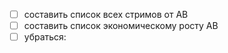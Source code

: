 - [ ] составить список всех стримов от АВ
- [ ] составить список экономическому росту  АВ
- [ ] убраться: